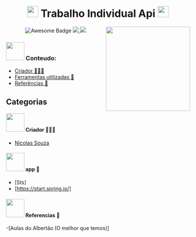 <h1 align="center"> <img src="https://emojis.slackmojis.com/emojis/images/1531849430/4246/blob-sunglasses.gif?1531849430" width="30"/> Trabalho Individual Api <img src="https://emojis.slackmojis.com/emojis/images/1531849430/4246/blob-sunglasses.gif?1531849430" width="30"/> </h1>

<img align='right' src="https://mimeti.co/wp-content/uploads/2015/01/gif-technologies-API.gif" width="230">
<div align="center">
  
<img src="https://cdn.rawgit.com/sindresorhus/awesome/d7305f38d29fed78fa85652e3a63e154dd8e8829/media/badge.svg" alt="Awesome Badge"/>
<a href="https://twitter.com/Nicolas15152941" ><img src="https://img.shields.io/twitter/follow/Nicolas15152941.svg?style=social" /> </a>
<a href="https://www.linkedin.com/in/nicolas-de-souza-862b50248" > <img src = "https://img.shields.io/badge/-Nicolas-blue?style=flat-square&logo=Linkedin&logoColor=white&link=https://www.linkedin.com/in/nicolas-de-souza-862b50248/" /> </a>
<br>
</div>

### <img src="https://media.giphy.com/media/12oufCB0MyZ1Go/giphy.gif" width="50"> Conteudo:
  - [Criador 👨🏽‍💻](#criador-)
  - [Ferramentas utilizadas 🚀](#app-)
  - [Referências 🤖](#referencias-)

## Categorias

#### <img src="https://media.giphy.com/media/12oufCB0MyZ1Go/giphy.gif" width="50"> Criador 👨🏽‍💻
- [Nicolas Souza](https://github.com/Nicks-Souza)

#### <img src="https://media.giphy.com/media/12oufCB0MyZ1Go/giphy.gif" width="50"> app 🚀
- [Sts]
- [https://start.spring.io/]

#### <img src="https://media.giphy.com/media/12oufCB0MyZ1Go/giphy.gif" width="50"> Referencias 🤖
-[Aulas do Albertão (O melhor que temos)]

